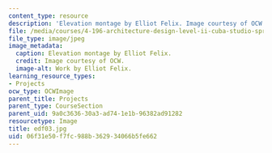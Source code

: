 ```yaml
---
content_type: resource
description: 'Elevation montage by Elliot Felix. Image courtesy of OCW. '
file: /media/courses/4-196-architecture-design-level-ii-cuba-studio-spring-2004/06f31e50f7fc988b362934066b5fe662_edf03.jpg
file_type: image/jpeg
image_metadata:
  caption: Elevation montage by Elliot Felix.
  credit: Image courtesy of OCW.
  image-alt: Work by Elliot Felix.
learning_resource_types:
- Projects
ocw_type: OCWImage
parent_title: Projects
parent_type: CourseSection
parent_uid: 9a0c3636-30a3-ad74-1e1b-96382ad91282
resourcetype: Image
title: edf03.jpg
uid: 06f31e50-f7fc-988b-3629-34066b5fe662
---
```

